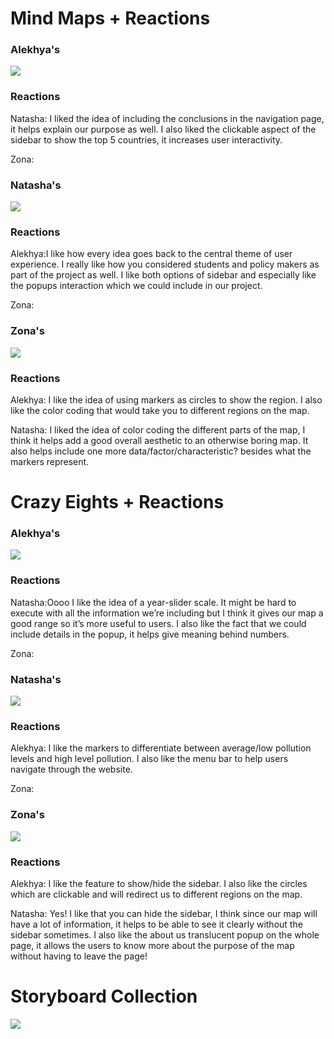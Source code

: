 
<h1> Mind Maps + Reactions </h1>

<h3> Alekhya's </h3>
<img src="https://raw.githubusercontent.com/natgrace/state-of-the-arts/main/Week4/images/alekhyamm.png">

<h3> Reactions </h3>

Natasha: I liked the idea of including the conclusions in the navigation page, it helps explain our purpose as well. I also liked the clickable aspect of the sidebar to show the top 5 countries, it increases user interactivity.

Zona:

<h3> Natasha's </h3>
<img src="https://raw.githubusercontent.com/natgrace/state-of-the-arts/main/Week4/images/natashamm.jpg">

<h3> Reactions </h3>

Alekhya:I like how every idea goes back to the central theme of user experience. I really like how you considered students and policy makers as part of the project as well. I like both options of sidebar and especially like the popups interaction which we could include in our project.

Zona:

<h3> Zona's </h3>
<img src="https://raw.githubusercontent.com/natgrace/state-of-the-arts/main/Week4/images/zonamm.png">

<h3> Reactions </h3>

Alekhya: I like the idea of using markers as circles to show the region. I also like the color coding that would take you to different regions on the map. 

Natasha: I liked the idea of color coding the different parts of the map, I think it helps add a good overall aesthetic to an otherwise boring map. It also helps include one more data/factor/characteristic? besides what the markers represent.


<h1> Crazy Eights + Reactions </h1>

<h3> Alekhya's </h3>
<img src="https://raw.githubusercontent.com/natgrace/state-of-the-arts/main/Week4/images/alekhyac8.png">

<h3> Reactions </h3>

Natasha:Oooo I like the idea of a year-slider scale. It might be hard to execute with all the information we’re including but I think it gives our map a good range so it’s more useful to users. I also like the fact that we could include details in the popup, it helps give meaning behind numbers.

Zona:

<h3> Natasha's </h3>
<img src="https://raw.githubusercontent.com/natgrace/state-of-the-arts/main/Week4/images/natashac8.jpg">

<h3> Reactions </h3>

Alekhya: I like the markers to differentiate between average/low pollution levels and high level pollution. I also like the menu bar to help users navigate through the website.

Zona: 

<h3> Zona's </h3>
<img src="https://raw.githubusercontent.com/natgrace/state-of-the-arts/main/Week4/images/zonamm.png">

<h3> Reactions </h3>

Alekhya: I like the feature to show/hide the sidebar. I also like the circles which are clickable and will redirect us to different regions on the map.

Natasha: Yes! I like that you can hide the sidebar, I think since our map will have a lot of information, it helps to be able to see it clearly without the sidebar sometimes. I also like the about us translucent popup on the whole page, it allows the users to know more about the purpose of the map without having to leave the page!



<h1> Storyboard Collection </h1> 

<img src="https://raw.githubusercontent.com/natgrace/state-of-the-arts/main/Week4/images/Storyboard1.JPG">

<img src="">

<img src="">
